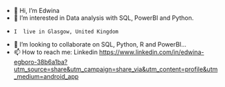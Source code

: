 - 👋 Hi, I’m Edwina
- 👀 I’m interested in Data analysis with SQL, PowerBI and Python.
-     I  live in Glasgow, United Kingdom
- 💞️ I’m looking to collaborate on SQL, Python, R and PowerBI...
- 📫 How to reach me: Linkedin   https://www.linkedin.com/in/edwina-egboro-38b6a1ba?utm_source=share&utm_campaign=share_via&utm_content=profile&utm_medium=android_app

<!---
Edwina2023/Edwina2023 is a ✨ special ✨ repository because its `README.md` (this file) appears on your GitHub profile.
You can click the Preview link to take a look at your changes.
--->
